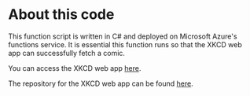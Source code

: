 # About this code

This function script is written in C# and deployed on Microsoft Azure's functions service. 
It is essential this function runs so that the XKCD web app can successfully fetch a comic.

You can access the XKCD web app [here](xkcdsearchwebapp.netlify.app/).

The repository for the XKCD web app can be found [here](https://github.com/wang-yi-yao/xkcdWebapp).
